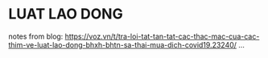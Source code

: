 # LUAT LAO DONG 
notes from blog: https://voz.vn/t/tra-loi-tat-tan-tat-cac-thac-mac-cua-cac-thim-ve-luat-lao-dong-bhxh-bhtn-sa-thai-mua-dich-covid19.23240/
... 
